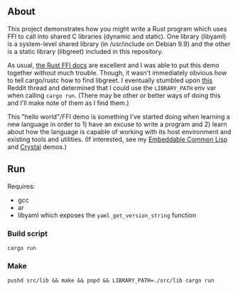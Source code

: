 ## About
This project demonstrates how you might write a Rust program which uses FFI to
call into shared C libraries (dynamic and static). One library (libyaml) is a
system-level shared library (in /usr/include on Debian 9.9) and the other is a
static library (libgreet) included in this repository.

As usual, [the Rust FFI docs](https://doc.rust-lang.org/nomicon/ffi.html) are excellent and I was able to put this demo
together without much trouble. Though, it wasn't immediately obvious how to
tell cargo/rustc how to find libgreet. I eventually stumbled upon [this](https://old.reddit.com/r/rust/comments/39dckn/rust_ffi_can_i_pass_linker_flags_through_cargo/) Reddit
thread and determined that I could use the `LIBRARY_PATH` env var when calling
`cargo run`. (There may be other or better ways of doing this and I'll make
note of them as I find them.)

This "hello world"/FFI demo is something I've started doing when learning a new
language in order to 1) have an excuse to write a program and 2) learn about
how the language is capable of working with its host environment and existing
tools and utilities. (If interested, see my [Embeddable Common Lisp](https://github.com/ethagnawl/ecl-hello-r-lisp) and
[Crystal](https://github.com/ethagnawl/crystal-c-interop-demo) demos.)

## Run
Requires:
- gcc
- ar
- libyaml which exposes the `yaml_get_version_string` function

### Build script
```
cargo run
```

### Make
```
pushd src/lib && make && popd && LIBRARY_PATH=./src/lib cargo run
```
